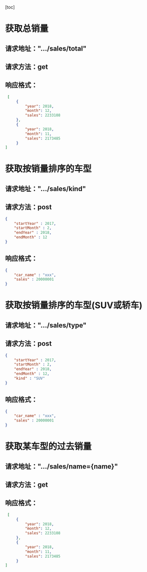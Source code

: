 [toc]
# 获取总销量

## 请求地址：".../sales/total"
## 请求方法：get
## 响应格式：
```json
 [
     {
         "year": 2018,
         "month": 12,
         "sales": 2233108
     },
     {
         "year": 2018,
         "month": 11,
         "sales": 2173485
     }
]
```

# 获取按销量排序的车型
## 请求地址：".../sales/kind"
## 请求方法：post
```json
{
    "startYear" : 2017,
    "startMonth" : 2,
    "endYear" : 2018,
    "endMonth" : 12
}
```
## 响应格式：
```json
{
    "car_name" : "xxx",
    "sales" : 20000001
}
```

# 获取按销量排序的车型(SUV或轿车)
## 请求地址：".../sales/type"
## 请求方法：post
```json
{
    "startYear" : 2017,
    "startMonth" : 2,
    "endYear" : 2018,
    "endMonth" : 12,
    "kind" : "SUV"
}
```
## 响应格式：
```json
{
    "car_name" : "xxx",
    "sales" : 20000001
}
```

# 获取某车型的过去销量
## 请求地址：".../sales/name={name}"
## 请求方法：get
## 响应格式：
```json
 [
     {
         "year": 2018,
         "month": 12,
         "sales": 2233108
     },
     {
         "year": 2018,
         "month": 11,
         "sales": 2173485
     }
]
```